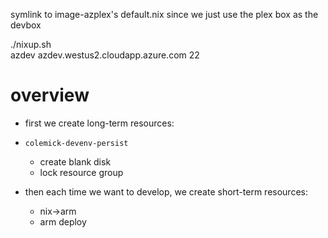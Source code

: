 symlink to image-azplex's default.nix
since we just use the plex box as the devbox

./nixup.sh \
  azdev azdev.westus2.cloudapp.azure.com 22


# overview

- first we create long-term resources:
- `colemick-devenv-persist`
  - create blank disk
  - lock resource group

- then each time we want to develop, we create short-term resources:
  - nix->arm
  - arm deploy